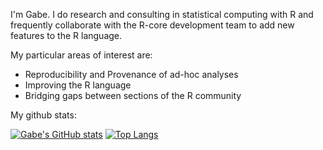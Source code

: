 I'm Gabe. I do research and consulting in statistical computing with R and frequently collaborate with the R-core development team to add new features to the R language.

My particular areas of interest are:

- Reproducibility and Provenance of ad-hoc analyses
- Improving the R language
- Bridging gaps between sections of the R community


My github stats:

[![Gabe's GitHub stats](https://github-readme-stats.vercel.app/api?username=gmbecker&include_all_commits=true)](https://github.com/anuraghazra/github-readme-stats) [![Top Langs](https://github-readme-stats.vercel.app/api/top-langs/?username=gmbecker&hide=turing,javascript,html,css&layout=compact&langs_count=4)](https://github.com/anuraghazra/github-readme-stats)
<!--
**gmbecker/gmbecker** is a ✨ _special_ ✨ repository because its `README.md` (this file) appears on your GitHub profile.

Here are some ideas to get you started:

- 🔭 I’m currently working on ...
- 🌱 I’m currently learning ...
- 👯 I’m looking to collaborate on ...
- 🤔 I’m looking for help with ...
- 💬 Ask me about ...
- 📫 How to reach me: ...
- 😄 Pronouns: ...
- ⚡ Fun fact: ...
-->
